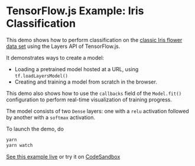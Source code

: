 # TensorFlow.js Example: Iris Classification

This demo shows how to perform classification on the
[classic Iris flower data set](https://en.wikipedia.org/wiki/Iris_flower_data_set)
using the Layers API of TensorFlow.js.

It demonstrates ways to create a model:
* Loading a pretrained model hosted at a URL, using `tf.loadLayersModel()`
* Creating and training a model from scratch in the browser.

This demo also shows how to use the `callbacks` field of the `Model.fit()`
configuration to perform real-time visualization of training progress.

The model consists of two `Dense` layers: one with a `relu` activation followed
by another with a `softmax` activation.

To launch the demo, do

```sh
yarn
yarn watch
```

[See this example live](https://storage.googleapis.com/tfjs-examples/iris/dist/index.html) or try it on [CodeSandbox](https://codesandbox.io/s/github/tensorflow/tfjs-examples/tree/master/iris)
